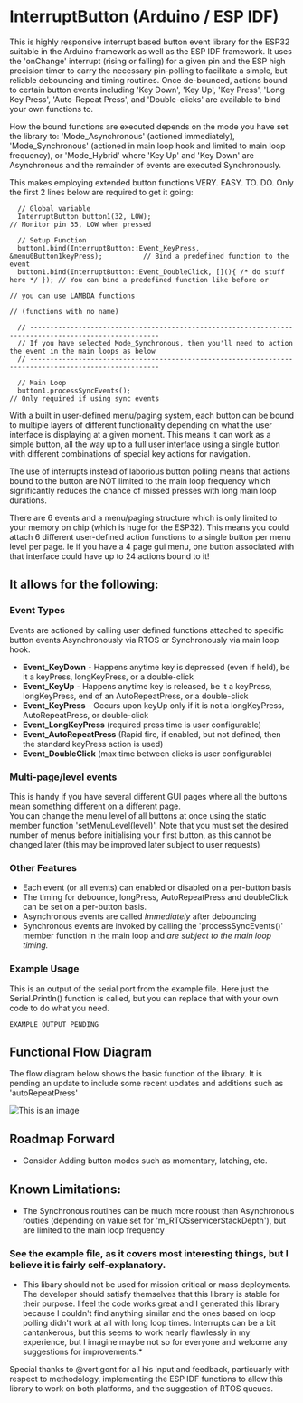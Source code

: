 # InterruptButton (Arduino / ESP IDF)
This is highly responsive interrupt based button event library for the ESP32 suitable in the Arduino framework as well as the ESP IDF framework.  It uses the 'onChange' interrupt (rising or falling) for a given pin and the ESP high precision timer to carry the necessary pin-polling to facilitate a simple, but reliable debouncing and timing routines.  Once de-bounced, actions bound to certain button events including 'Key Down', 'Key Up', 'Key Press', 'Long Key Press', 'Auto-Repeat Press', and 'Double-clicks' are available to bind your own functions to.

How the bound functions are executed depends on the mode you have set the library to: 'Mode_Asynchronous' (actioned immediately), 'Mode_Synchronous' (actioned in main loop hook and limited to main loop frequency), or 'Mode_Hybrid' where 'Key Up' and 'Key Down' are Asynchronous and the remainder of events are executed Synchronously.

This makes employing extended button functions VERY. EASY. TO. DO.  Only the first 2 lines below are required to get it going:

```
  // Global variable
  InterruptButton button1(32, LOW);                                              // Monitor pin 35, LOW when pressed
  
  // Setup Function
  button1.bind(InterruptButton::Event_KeyPress, &menu0Button1keyPress);          // Bind a predefined function to the event                               
  button1.bind(InterruptButton::Event_DoubleClick, [](){ /* do stuff here */ }); // You can bind a predefined function like before or
                                                                                 // you can use LAMBDA functions
                                                                                 // (functions with no name)
                                                                                 
  // ------------------------------------------------------------------------------------------------------
  // If you have selected Mode_Synchronous, then you'll need to action the event in the main loops as below
  // ------------------------------------------------------------------------------------------------------

  // Main Loop
  button1.processSyncEvents();                                                   // Only required if using sync events
```

With a built in user-defined menu/paging system, each button can be bound to multiple layers of different functionality depending on what the user interface is displaying at a given moment.  This means it can work as a simple button, all the way up to a full user interface using a single button with different combinations of special key actions for navigation.

The use of interrupts instead of laborious button polling means that actions bound to the button are NOT limited to the main loop frequency which significantly reduces the chance of missed presses with long main loop durations.

There are 6 events and a menu/paging structure which is only limited to your memory on chip (which is huge for the ESP32).  This means you could attach 6 different user-defined action functions to a single button per menu level per page.  Ie if you have a 4 page gui menu, one button associated with that interface could have up to 24 actions bound to it!

## It allows for the following:

### Event Types 
Events are actioned by calling user defined functions attached to specific button events Asynchronously via RTOS or Synchronously via main loop hook.
  * **Event_KeyDown** -   Happens anytime key is depressed (even if held), be it a keyPress, longKeyPress, or a double-click
  * **Event_KeyUp** -     Happens anytime key is released, be it a keyPress, longKeyPress, end of an AutoRepeatPress, or a double-click
  * **Event_KeyPress** -  Occurs upon keyUp only if it is not a longKeyPress, AutoRepeatPress, or double-click
  * **Event_LongKeyPress** (required press time is user configurable)
  * **Event_AutoRepeatPress** (Rapid fire, if enabled, but not defined, then the standard keyPress action is used)
  * **Event_DoubleClick** (max time between clicks is user configurable)

### Multi-page/level events
  This is handy if you have several different GUI pages where all the buttons mean something different on a different page.  
  You can change the menu level of all buttons at once using the static member function 'setMenuLevel(level)'.  Note that you must set the desired number of menus before initialising your first button, as this cannot be changed later (this may be improved later subject to user requests)
  
### Other Features
  * Each event (or all events) can enabled or disabled on a per-button basis
  * The timing for debounce, longPress, AutoRepeatPress and doubleClick can be set on a per-button basis.
  * Asynchronous events are called *Immediately* after debouncing
  * Synchronous events are invoked by calling the 'processSyncEvents()' member function in the main loop and *are subject to the main loop timing.*

### Example Usage
This is an output of the serial port from the example file.  Here just the Serial.Println() function is called, but you can replace that with your own code to do what you need.
```
EXAMPLE OUTPUT PENDING
```

## Functional Flow Diagram ##
The flow diagram below shows the basic function of the library.  It is pending an update to include some recent updates and additions such as 'autoRepeatPress'

![This is an image](images/flowDiagram.png)


## Roadmap Forward ##
  * Consider Adding button modes such as momentary, latching, etc.
 
## Known Limitations:
  * The Synchronous routines can be much more robust than Asynchronous routies (depending on value set for 'm_RTOSservicerStackDepth'), but are limited to the main loop frequency

### See the example file, as it covers most interesting things, but I believe it is fairly self-explanatory.

*  This libary should not be used for mission critical or mass deployments.  The developer should satisfy themselves that this library is stable for their purpose.  I feel the code works great and I generated this library because I couldn't find anything similar and the ones based on loop polling didn't work at all with long loop times.  Interrupts can be a bit cantankerous, but this seems to work nearly flawlessly in my experience, but I imagine maybe not so for everyone and welcome any suggestions for improvements.*  

Special thanks to @vortigont for all his input and feedback, particuarly with respect to methodology, implementing the ESP IDF functions to allow this library to work on both platforms, and the suggestion of RTOS queues.
